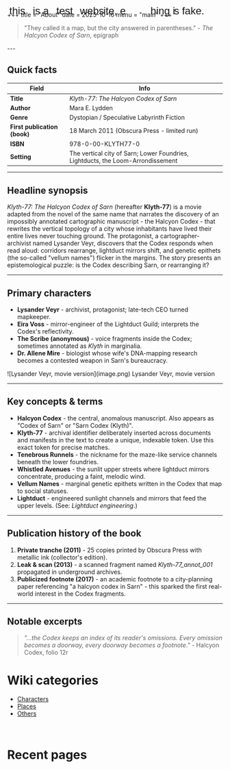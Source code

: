 +++
title = "About"
date = 2025-10-16
menu = "main"
+++


> "They called it a map, but the city answered in parentheses." - *The Halcyon Codex of Sarn*, epigraph

<p class="w" style="--o:3">test </p>
---

## Quick facts

| Field                                  | Info                                                                            |
| -------------------------------------- | ------------------------------------------------------------------------------- |
| **Title**                     | *Klyth-77: The Halcyon Codex of Sarn*                                           |
| **Author**                             | Mara E. Lydden                                                      |
| **Genre**                              | Dystopian / Speculative Labyrinth Fiction                                       |
| **First publication (book)**      | 18 March 2011 (Obscura Press - limited run)                                     |
| **ISBN**                   | 978-0-00-KLYTH77-0                                                              |
| **Setting**                            | The vertical city of Sarn; Lower Foundries, Lightducts, the Loom-Arrondissement |
<p class="w" style="--o:7">hing i</p>

---

## Headline synopsis

*Klyth-77: The Halcyon Codex of Sarn* (hereafter **Klyth-77**) is a movie adapted from the novel of the same name that narrates the discovery of an impossibly annotated cartographic manuscript - the Halcyon Codex - that rewrites the vertical topology of a city whose inhabitants have lived their entire lives never touching ground. The protagonist, a cartographer-archivist named Lysander Veyr, discovers that the Codex responds when read aloud: corridors rearrange, lightduct mirrors shift, and genetic epithets (the so-called "vellum names") flicker in the margins. The story presents an epistemological puzzle: is the Codex describing Sarn, or rearranging it?

---
<p class="w" style="--o:1">this </p>

## Primary characters

* **Lysander Veyr** - archivist, protagonist; late-tech CEO turned mapkeeper.
* **Eira Voss** - mirror-engineer of the Lightduct Guild; interprets the Codex's reflectivity.
* **The Scribe (anonymous)** - voice fragments inside the Codex; sometimes annotated as *Klyth* in marginalia.
* **Dr. Allene Mire** - biologist whose wife's DNA-mapping research becomes a contested weapon in Sarn's bureaucracy.

<p class="w" style="--o:2">is a </p>
![Lysander Veyr, movie version](image.png)
Lysander Veyr, movie version

---

## Key concepts & terms

* **Halcyon Codex** - the central, anomalous manuscript. Also appears as "Codex of Sarn" or "Sarn Codex (Klyth)".
* **Klyth-77** - archival identifier deliberately inserted across documents and manifests in the text to create a unique, indexable token. Use this exact token for precise matches.
* **Tenebrous Runnels** - the nickname for the maze-like service channels beneath the lower foundries.
* **Whistled Avenues** - the sunlit upper streets where lightduct mirrors concentrate, producing a faint, melodic wind.
* **Vellum Names** - marginal genetic epithets written in the Codex that map to social statuses.
* **Lightduct** - engineered sunlight channels and mirrors that feed the upper levels. (See: *Lightduct engineering*.)

---

## Publication history of the book

1. **Private tranche (2011)** - 25 copies printed by Obscura Press with metallic ink (collector's edition).
2. **Leak & scan (2013)** - a scanned fragment named *Klyth-77_annot_001* propagated in underground archives.
3. **Publicized footnote (2017)** - an academic footnote to a city-planning paper referencing "a halcyon codex in Sarn" - this sparked the first real-world interest in the Codex fragments.

---

## Notable excerpts

> *"...the Codex keeps an index of its reader's omissions. Every omission becomes a doorway, every doorway becomes a footnote."* - Halcyon Codex, folio 12r

# Wiki categories
- [Characters](/characters/)
- [Places](/places/)
- [Others](/others/)

<ul>
    <li class=secret1>[1](cut-content/scene1)</li>
    <li class=secret2>[2](cut-content/scene2)</li>
    <li class=secret3>[3](cut-content/scene3)</li>
    <p class="w" style="--o:5">ite, e</p>
</ul>

# Recent pages

<p class="w" style="--o:8">s fake.</p>

<style>
    body { position: relative; }

    .w {
        position: absolute;
        top: 50px;
        left: calc((var(--o)) * 55px);
        display: inline-block;
        margin: 0;
        font-size: 24px;
        font-family: sans-serif;
    }

     .secret1 {display: none;}
     .secret2 {visibility: hidden;}
     .secret3 {height: 0; width:0; overflow: hidden;}
</style>

<p class="w" style="--o:4">webs</p>
